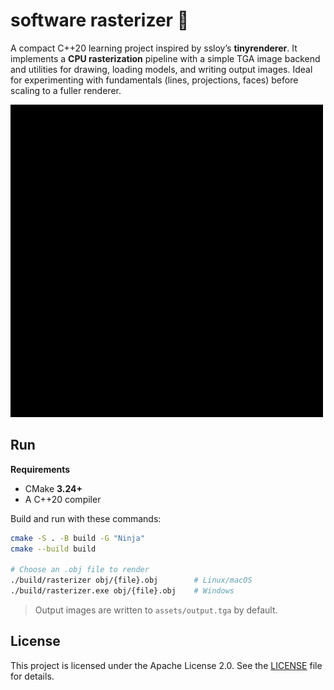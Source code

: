 # software rasterizer 📐

A compact C++20 learning project inspired by ssloy’s **tinyrenderer**. It implements a **CPU rasterization** pipeline with a simple TGA image backend and utilities for drawing, loading models, and writing output images. Ideal for experimenting with fundamentals (lines, projections, faces) before scaling to a fuller renderer.

<img src="assets/demo.gif" height=500px alt="Demo rasterization of demon from Diablo 3">

## Run

**Requirements**

- CMake **3.24+**
- A C++20 compiler

Build and run with these commands:

```bash
cmake -S . -B build -G "Ninja"
cmake --build build

# Choose an .obj file to render
./build/rasterizer obj/{file}.obj        # Linux/macOS
./build/rasterizer.exe obj/{file}.obj    # Windows
```

> Output images are written to `assets/output.tga` by default.

## License

This project is licensed under the Apache License 2.0. See the [LICENSE](./LICENSE) file for details.
